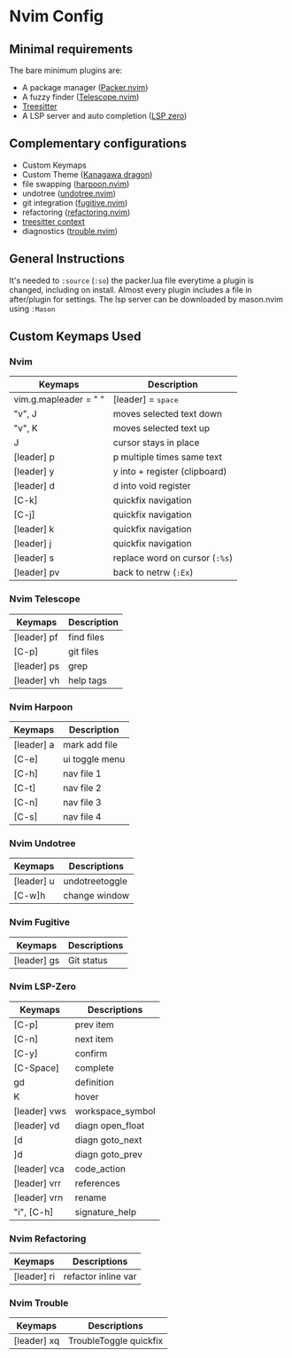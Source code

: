 # Nvim Config

## Minimal requirements

The bare minimum plugins are:

* A package manager ([Packer.nvim][packer])
* A fuzzy finder ([Telescope.nvim][telescope])
* [Treesitter][treesitter]
* A LSP server and auto completion ([LSP zero][lsp])

## Complementary configurations

* Custom Keymaps
* Custom Theme ([Kanagawa dragon][theme])
* file swapping ([harpoon.nvim][harpoon])
* undotree ([undotree.nvim][undotree])
* git integration ([fugitive.nvim][fugitive])
* refactoring ([refactoring.nvim][refactoring])
* [treesitter context][context]
* diagnostics ([trouble.nvim][trouble])

## General Instructions

It's needed to ` :source ` (`:so`) the packer.lua file everytime a plugin is changed, including on install.
Almost every plugin includes a file in after/plugin for settings.
The lsp server can be downloaded by mason.nvim using ` :Mason `

## Custom Keymaps Used

### Nvim

| Keymaps                   | Description                    |
| ------------------------- | ------------------------------ |
| vim.g.mapleader = " "     | [leader] = <kbd>space          |
| "v", J                    | moves selected text down       |
| "v", K                    | moves selected text up         |
| J                         | cursor stays in place          |
| [leader] p                | p multiple times same text     |
| [leader] y                | y into + register (clipboard)  |
| [leader] d                | d into void register           |
| [C-k]                     | quickfix navigation            |
| [C-j]                     | quickfix navigation            |
| [leader] k                | quickfix navigation            |
| [leader] j                | quickfix navigation            |
| [leader] s                | replace word on cursor (`:%s`) |
| [leader] pv               | back to netrw   (`:Ex`)        |

### Nvim Telescope

| Keymaps         | Description |
| --------------- | ----------- |
| [leader] pf     | find files  |
| [C-p]           | git files   |
| [leader] ps     | grep        |
| [leader] vh     | help tags   |

### Nvim Harpoon

| Keymaps   | Description    |
| --------- | -------------- |
| [leader] a| mark add file  |
| [C-e]     | ui toggle menu |
| [C-h]     | nav file 1     |
| [C-t]     | nav file 2     |
| [C-n]     | nav file 3     |
| [C-s]     | nav file 4     |

### Nvim Undotree

| Keymaps   | Descriptions   |
| --------- | -------------- |
| [leader] u| undotreetoggle |
| [C-w]h    | change window  |

### Nvim Fugitive

| Keymaps    | Descriptions |
| ---------- | ------------ |
| [leader] gs| Git status   |

### Nvim LSP-Zero

| Keymaps     | Descriptions     |
| ----------- | ---------------- |
| [C-p]       | prev item        |
| [C-n]       | next item        |
| [C-y]       | confirm          |
| [C-Space]   | complete         |
| gd          | definition       |
| K           | hover            |
| [leader] vws| workspace_symbol |
| [leader] vd | diagn open_float |
| [d          | diagn goto_next  |
| ]d          | diagn goto_prev  |
| [leader] vca| code_action      |
| [leader] vrr| references       |
| [leader] vrn| rename           |
| "i", [C-h]  | signature_help   |

### Nvim Refactoring

| Keymaps        | Descriptions        |
| -------------- | ------------------- |
| [leader] ri    | refactor inline var |

### Nvim Trouble

| Keymaps    | Descriptions           |
| ---------- | ---------------------- |
|[leader] xq | TroubleToggle quickfix |

[packer]: https://github.com/wbthomason/packer.nvim
[telescope]: https://github.com/nvim-telescope/telescope.nvim
[treesitter]: https://github.com/nvim-treesitter/nvim-treesitter
[lsp]: https://github.com/VonHeikemen/lsp-zero.nvim
[theme]: https://github.com/rebelot/kanagawa.nvim
[harpoon]: https://github.com/ThePrimeagen/harpoon
[undotree]: https://github.com/mbbill/undotree
[fugitive]: https://github.com/tpope/vim-fugitive
[refactoring]: https://github.com/ThePrimeagen/refactoring.nvim
[context]: https://github.com/nvim-treesitter/nvim-treesitter-context
[trouble]: https://github.com/folke/trouble.nvim
